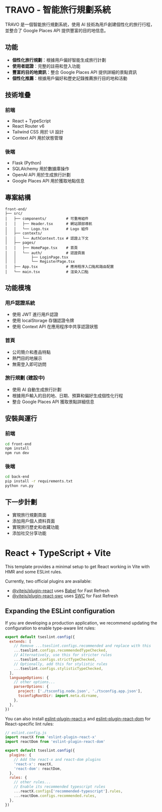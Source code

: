 # TRAVO - 智能旅行規劃系統

TRAVO 是一個智能旅行規劃系統，使用 AI 技術為用戶創建個性化的旅行行程，並整合了 Google Places API 提供豐富的目的地信息。

## 功能

- **個性化旅行規劃**：根據用戶偏好智能生成旅行計劃
- **使用者認證**：完整的註冊和登入功能
- **豐富的目的地資訊**：整合 Google Places API 提供詳細的景點資訊
- **個性化推薦**：根據用戶偏好和歷史記錄推薦旅行目的地和活動

## 技術堆疊

### 前端
- React + TypeScript
- React Router v6 
- Tailwind CSS 用於 UI 設計
- Context API 用於狀態管理

### 後端
- Flask (Python)
- SQLAlchemy 用於數據庫操作
- OpenAI API 用於生成旅行計劃
- Google Places API 用於獲取地點信息

## 專案結構

```
front-end/
├── src/
│   ├── components/         # 可重用組件
│   │   ├── Header.tsx      # 網站頭部導航
│   │   └── Logo.tsx        # Logo 組件
│   ├── contexts/
│   │   └── AuthContext.tsx # 認證上下文
│   ├── pages/
│   │   ├── HomePage.tsx    # 首頁
│   │   └── auth/           # 認證頁面
│   │       ├── LoginPage.tsx
│   │       └── RegisterPage.tsx
│   ├── App.tsx             # 應用程序入口點和路由配置
│   └── main.tsx            # 渲染入口點
```

## 功能模塊

### 用戶認證系統
- 使用 JWT 進行用戶認證
- 使用 localStorage 存儲認證令牌
- 使用 Context API 在應用程序中共享認證狀態

### 首頁
- 公司簡介和產品特點
- 熱門目的地展示
- 無需登入即可訪問

### 旅行規劃 (建設中)
- 使用 AI 自動生成旅行計劃
- 根據用戶輸入的目的地、日期、預算和偏好生成個性化行程
- 整合 Google Places API 獲取景點詳細信息

## 安裝與運行

### 前端
```bash
cd front-end
npm install
npm run dev
```

### 後端
```bash
cd back-end
pip install -r requirements.txt
python run.py
```

## 下一步計劃

- 實現旅行規劃頁面
- 添加用戶個人資料頁面
- 實現旅行歷史和收藏功能
- 添加社交分享功能

# React + TypeScript + Vite

This template provides a minimal setup to get React working in Vite with HMR and some ESLint rules.

Currently, two official plugins are available:

- [@vitejs/plugin-react](https://github.com/vitejs/vite-plugin-react/blob/main/packages/plugin-react/README.md) uses [Babel](https://babeljs.io/) for Fast Refresh
- [@vitejs/plugin-react-swc](https://github.com/vitejs/vite-plugin-react-swc) uses [SWC](https://swc.rs/) for Fast Refresh

## Expanding the ESLint configuration

If you are developing a production application, we recommend updating the configuration to enable type-aware lint rules:

```js
export default tseslint.config({
  extends: [
    // Remove ...tseslint.configs.recommended and replace with this
    ...tseslint.configs.recommendedTypeChecked,
    // Alternatively, use this for stricter rules
    ...tseslint.configs.strictTypeChecked,
    // Optionally, add this for stylistic rules
    ...tseslint.configs.stylisticTypeChecked,
  ],
  languageOptions: {
    // other options...
    parserOptions: {
      project: ['./tsconfig.node.json', './tsconfig.app.json'],
      tsconfigRootDir: import.meta.dirname,
    },
  },
})
```

You can also install [eslint-plugin-react-x](https://github.com/Rel1cx/eslint-react/tree/main/packages/plugins/eslint-plugin-react-x) and [eslint-plugin-react-dom](https://github.com/Rel1cx/eslint-react/tree/main/packages/plugins/eslint-plugin-react-dom) for React-specific lint rules:

```js
// eslint.config.js
import reactX from 'eslint-plugin-react-x'
import reactDom from 'eslint-plugin-react-dom'

export default tseslint.config({
  plugins: {
    // Add the react-x and react-dom plugins
    'react-x': reactX,
    'react-dom': reactDom,
  },
  rules: {
    // other rules...
    // Enable its recommended typescript rules
    ...reactX.configs['recommended-typescript'].rules,
    ...reactDom.configs.recommended.rules,
  },
})
```
